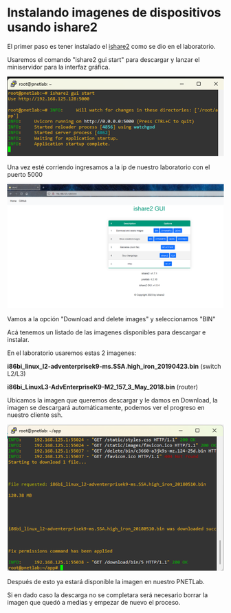 # Instalando imagenes de dispositivos usando ishare2

El primer paso es tener instalado el [ishare2](https://github.com/pnetlabrepo/ishare2) como se dio en el laboratorio.

Usaremos el comando "ishare2 gui start" para descargar y lanzar el miniservidor para la interfaz gráfica.

![Alt text](img/1.png)

Una vez esté corriendo ingresamos a la ip de nuestro laboratorio con el puerto 5000

![Alt text](img/2.png)

Vamos a la opción "Download and delete images" y seleccionamos "BIN"

Acá tenemos un listado de las imagenes disponibles para descargar e instalar.

En el laboratorio usaremos estas 2 imagenes:

**i86bi_linux_l2-adventerprisek9-ms.SSA.high_iron_20190423.bin** (switch L2/L3)

**i86bi_LinuxL3-AdvEnterpriseK9-M2_157_3_May_2018.bin** (router)

Ubicamos la imagen que queremos descargar y le damos en Download, la imagen se descargará automáticamente, podemos ver el progreso en nuestro cliente ssh.

![Alt text](img/3.png)

Después de esto ya estará disponible la imagen en nuestro PNETLab.

Si en dado caso la descarga no se completara será necesario borrar la imagen que quedó a medias y empezar de nuevo el proceso.
